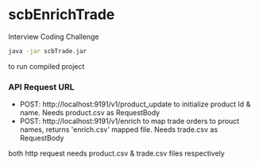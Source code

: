 # scbEnrichTrade
Interview Coding Challenge

```bash
java -jar scbTrade.jar
```
to run compiled project

### API Request URL
- POST: http://localhost:9191/v1/product_update to initialize product Id & name. Needs product.csv as RequestBody
- POST: http://localhost:9191/v1/enrich to map trade orders to prouct names, returns 'enrich.csv' mapped file. Needs trade.csv as RequestBody

both http request needs product.csv & trade.csv files respectively